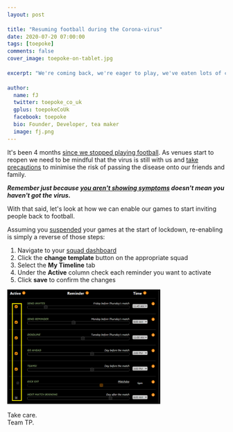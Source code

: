 ```yaml
---
layout: post

title: "Resuming football during the Corona-virus"
date: 2020-07-20 07:00:00
tags: [toepoke]
comments: false
cover_image: toepoke-on-tablet.jpg

excerpt: "We're coming back, we're eager to play, we've eaten lots of crisps ..."

author:
  name: fJ
  twitter: toepoke_co_uk
  gplus: toepokeCoUk
  facebook: toepoke
  bio: Founder, Developer, tea maker
  image: fj.png
---
```


It's been 4 months [since we stopped playing football](https://toepoke.github.io/2020/03/19/corona-virus.html).  As venues start to reopen we need to be mindful that the virus is still with us and [take precautions](https://www.gov.uk/government/news/recreational-team-sport-to-return-safely-this-summer) to minimise the risk of passing the disease onto our friends and family.

_**Remember just because [you aren't showing symptoms](https://www.bbc.co.uk/news/health-53320155) doesn't mean you haven't got the virus.**_

With that said, let's look at how we can enable our games to start inviting people back to football.

Assuming you [suspended](https://toepoke.github.io/2020/03/19/corona-virus.html) your games at the start of lockdown, re-enabling is simply a reverse of those steps:

1. Navigate to your [squad dashboard](https://toepoke.co.uk/squad.aspx/dashboard)
2. Click the **change template** button on the appropriate squad
3. Select the **My Timeline** tab
4. Under the **Active** column check each reminder you want to activate
5. Click **save** to confirm the changes

<img class="img-center" src="/images/posts/2020/2020-03-19-disabling-reminders.png" alt="Disabling your regular game" width="70%" />

Take care.<br/>
Team TP.
